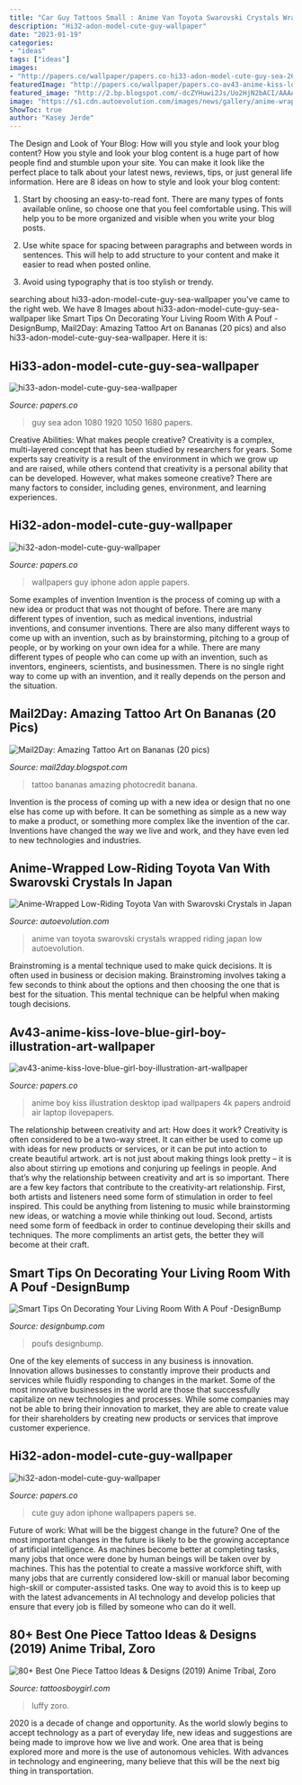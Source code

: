 ```yaml
---
title: "Car Guy Tattoos Small : Anime Van Toyota Swarovski Crystals Wrapped Riding Japan Low Autoevolution"
description: "Hi32-adon-model-cute-guy-wallpaper"
date: "2023-01-19"
categories:
- "ideas"
tags: ["ideas"]
images:
- "http://papers.co/wallpaper/papers.co-hi33-adon-model-cute-guy-sea-26-wallpaper.jpg"
featuredImage: "http://papers.co/wallpaper/papers.co-av43-anime-kiss-love-blue-girl-boy-illustration-art-29-wallpaper.jpg"
featured_image: "http://2.bp.blogspot.com/-dcZYHuwi2Js/Uo2HjN2bACI/AAAAAAAADyM/Tr2VoU9kqrA/s1600/banana_art_06.jpg"
image: "https://s1.cdn.autoevolution.com/images/news/gallery/anime-wrapped-low-riding-toyota-van-with-swarovski-crystals-in-japan_2.jpg"
ShowToc: true
author: "Kasey Jerde"
---
```



The Design and Look of Your Blog: How will you style and look your blog content?
How you style and look your blog content is a huge part of how people find and stumble upon your site. You can make it look like the perfect place to talk about your latest news, reviews, tips, or just general life information. Here are 8 ideas on how to style and look your blog content:
1. Start by choosing an easy-to-read font. There are many types of fonts available online, so choose one that you feel comfortable using. This will help you to be more organized and visible when you write your blog posts.

2. Use white space for spacing between paragraphs and between words in sentences. This will help to add structure to your content and make it easier to read when posted online.

3. Avoid using typography that is too stylish or trendy.

	

		
searching about hi33-adon-model-cute-guy-sea-wallpaper you've came to the right web. We have 8 Images about hi33-adon-model-cute-guy-sea-wallpaper like Smart Tips On Decorating Your Living Room With A Pouf -DesignBump, Mail2Day: Amazing Tattoo Art on Bananas (20 pics) and also hi33-adon-model-cute-guy-sea-wallpaper. Here it is:
		
    
## Hi33-adon-model-cute-guy-sea-wallpaper

<img loading=lazy src="http://papers.co/wallpaper/papers.co-hi33-adon-model-cute-guy-sea-26-wallpaper.jpg" onerror="this.onerror=null;this.src='https://tse2.mm.bing.net/th?id=OIP.5hS1tpt4ZlrhL4N9YrCAnQHaEo&amp;pid=15.1';" alt="hi33-adon-model-cute-guy-sea-wallpaper">

_Source: papers.co_

>guy sea adon 1080 1920 1050 1680 papers. 

	

Creative Abilities: What makes people creative?
Creativity is a complex, multi-layered concept that has been studied by researchers for years. Some experts say creativity is a result of the environment in which we grow up and are raised, while others contend that creativity is a personal ability that can be developed. However, what makes someone creative? There are many factors to consider, including genes, environment, and learning experiences.

    
## Hi32-adon-model-cute-guy-wallpaper

<img loading=lazy src="http://papers.co/wallpaper/papers.co-hi32-adon-model-cute-guy-41-iphone-wallpaper.jpg" onerror="this.onerror=null;this.src='https://tse2.mm.bing.net/th?id=OIP.MzJ2Gn8jBmIgq7N34e3gcQHaQC&amp;pid=15.1';" alt="hi32-adon-model-cute-guy-wallpaper">

_Source: papers.co_

>wallpapers guy iphone adon apple papers. 

	

Some examples of invention
Invention is the process of coming up with a new idea or product that was not thought of before. There are many different types of invention, such as medical inventions, industrial inventions, and consumer inventions. 
There are also many different ways to come up with an invention, such as by brainstorming, pitching to a group of people, or by working on your own idea for a while. 
There are many different types of people who can come up with an invention, such as inventors, engineers, scientists, and businessmen. 
There is no single right way to come up with an invention, and it really depends on the person and the situation.

    
## Mail2Day: Amazing Tattoo Art On Bananas (20 Pics)

<img loading=lazy src="http://2.bp.blogspot.com/-dcZYHuwi2Js/Uo2HjN2bACI/AAAAAAAADyM/Tr2VoU9kqrA/s1600/banana_art_06.jpg" onerror="this.onerror=null;this.src='https://tse1.mm.bing.net/th?id=OIP.yho1nDQf1ntSaEWU5pQolQHaGw&amp;pid=15.1';" alt="Mail2Day: Amazing Tattoo Art on Bananas (20 pics)">

_Source: mail2day.blogspot.com_

>tattoo bananas amazing photocredit banana. 

	

Invention is the process of coming up with a new idea or design that no one else has come up with before. It can be something as simple as a new way to make a product, or something more complex like the invention of the car. Inventions have changed the way we live and work, and they have even led to new technologies and industries.

    
## Anime-Wrapped Low-Riding Toyota Van With Swarovski Crystals In Japan

<img loading=lazy src="https://s1.cdn.autoevolution.com/images/news/gallery/anime-wrapped-low-riding-toyota-van-with-swarovski-crystals-in-japan_2.jpg" onerror="this.onerror=null;this.src='https://tse2.mm.bing.net/th?id=OIP.Cs8ets1t0YGwK91RzxtcMQHaEK&amp;pid=15.1';" alt="Anime-Wrapped Low-Riding Toyota Van with Swarovski Crystals in Japan">

_Source: autoevolution.com_

>anime van toyota swarovski crystals wrapped riding japan low autoevolution. 

	

Brainstroming is a mental technique used to make quick decisions. It is often used in business or decision making. Brainstroming involves taking a few seconds to think about the options and then choosing the one that is best for the situation. This mental technique can be helpful when making tough decisions.

    
## Av43-anime-kiss-love-blue-girl-boy-illustration-art-wallpaper

<img loading=lazy src="http://papers.co/wallpaper/papers.co-av43-anime-kiss-love-blue-girl-boy-illustration-art-29-wallpaper.jpg" onerror="this.onerror=null;this.src='https://tse3.mm.bing.net/th?id=OIP.tOFSTykh_RhoWl0djDw1kgHaEK&amp;pid=15.1';" alt="av43-anime-kiss-love-blue-girl-boy-illustration-art-wallpaper">

_Source: papers.co_

>anime boy kiss illustration desktop ipad wallpapers 4k papers android air laptop ilovepapers. 

	

The relationship between creativity and art: How does it work?
Creativity is often considered to be a two-way street. It can either be used to come up with ideas for new products or services, or it can be put into action to create beautiful artwork. art is not just about making things look pretty – it is also about stirring up emotions and conjuring up feelings in people. And that’s why the relationship between creativity and art is so important.
There are a few key factors that contribute to the creativity-art relationship. First, both artists and listeners need some form of stimulation in order to feel inspired. This could be anything from listening to music while brainstorming new ideas, or watching a movie while thinking out loud. Second, artists need some form of feedback in order to continue developing their skills and techniques. The more compliments an artist gets, the better they will become at their craft.

    
## Smart Tips On Decorating Your Living Room With A Pouf -DesignBump

<img loading=lazy src="https://cdn.designbump.com/wp-content/uploads/2021/03/20ebf863149e20ab3c12fad951a8b0d7.jpg" onerror="this.onerror=null;this.src='https://tse3.mm.bing.net/th?id=OIP.UhH4bK1_zIKAUQgPv4PhcQHaF7&amp;pid=15.1';" alt="Smart Tips On Decorating Your Living Room With A Pouf -DesignBump">

_Source: designbump.com_

>poufs designbump. 

	

One of the key elements of success in any business is innovation. Innovation allows businesses to constantly improve their products and services while fluidly responding to changes in the market. Some of the most innovative businesses in the world are those that successfully capitalize on new technologies and processes. While some companies may not be able to bring their innovation to market, they are able to create value for their shareholders by creating new products or services that improve customer experience.

    
## Hi32-adon-model-cute-guy-wallpaper

<img loading=lazy src="http://papers.co/wallpaper/papers.co-hi32-adon-model-cute-guy-4-wallpaper.jpg" onerror="this.onerror=null;this.src='https://tse3.mm.bing.net/th?id=OIP.MEB9-kxRNfNvHe3cbJlf_gHaNJ&amp;pid=15.1';" alt="hi32-adon-model-cute-guy-wallpaper">

_Source: papers.co_

>cute guy adon iphone wallpapers papers se. 

	

Future of work: What will be the biggest change in the future?
One of the most important changes in the future is likely to be the growing acceptance of artificial intelligence. As machines become better at completing tasks, many jobs that once were done by human beings will be taken over by machines. This has the potential to create a massive workforce shift, with many jobs that are currently considered low-skill or manual labor becoming high-skill or computer-assisted tasks. One way to avoid this is to keep up with the latest advancements in AI technology and develop policies that ensure that every job is filled by someone who can do it well.

    
## 80+ Best One Piece Tattoo Ideas &amp; Designs (2019) Anime Tribal, Zoro

<img loading=lazy src="https://3.bp.blogspot.com/-_uhYFPQe4YE/Wch8XbvRCQI/AAAAAAAAEpI/Rp-oqPvp8pM8oIl2jhQ_N5uxzsb7s-Z5QCLcBGAs/s1600/One%2Bpiece%2Btattoo%2B36.JPG" onerror="this.onerror=null;this.src='https://tse1.mm.bing.net/th?id=OIP.iZP20GMao9YMq1lD33oDLQHaE7&amp;pid=15.1';" alt="80+ Best One Piece Tattoo Ideas &amp; Designs (2019) Anime Tribal, Zoro">

_Source: tattoosboygirl.com_

>luffy zoro. 

	

2020 is a decade of change and opportunity. As the world slowly begins to accept technology as a part of everyday life, new ideas and suggestions are being made to improve how we live and work. One area that is being explored more and more is the use of autonomous vehicles. With advances in technology and engineering, many believe that this will be the next big thing in transportation.

